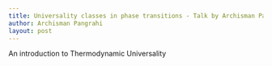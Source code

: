 ```yaml
---
title: Universality classes in phase transitions - Talk by Archisman Panigrahi
author: Archisman Pangrahi
layout: post 
---
```


An introduction to Thermodynamic Universality

<!--more-->

